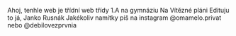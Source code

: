 Ahoj, tenhle web je třídní web třídy 1.A na gymnáziu Na Vítězné pláni
Edituju to já, Janko Rusnák
Jakékoliv namítky piš na instagram @omamelo.privat nebo @debilovezprvnia
